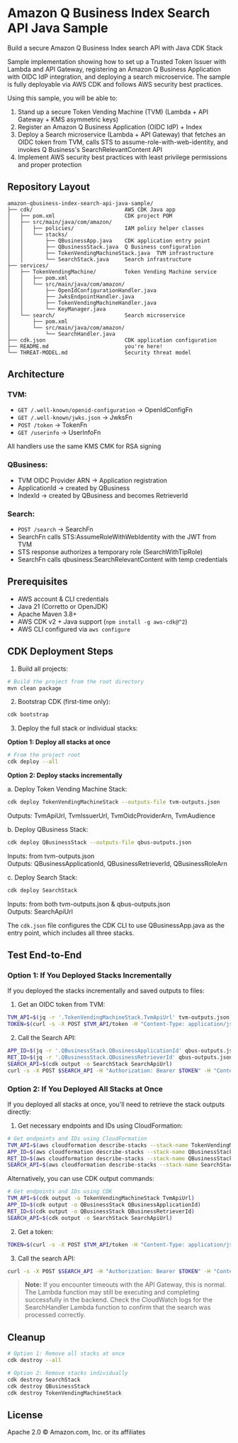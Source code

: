 # Amazon Q Business Index Search API Java Sample

Build a secure Amazon Q Business Index search API with Java CDK Stack

Sample implementation showing how to set up a Trusted Token Issuer with Lambda and API Gateway, registering an Amazon Q Business Application with OIDC IdP integration, and deploying a search microservice. The sample is fully deployable via AWS CDK and follows AWS security best practices.

Using this sample, you will be able to:
1. Stand up a secure Token Vending Machine (TVM) (Lambda + API Gateway + KMS asymmetric keys)
2. Register an Amazon Q Business Application (OIDC IdP) + Index
3. Deploy a Search microservice (Lambda + API Gateway) that fetches an OIDC token from TVM, calls STS to assume-role-with-web-identity, and invokes Q Business's SearchRelevantContent API
4. Implement AWS security best practices with least privilege permissions and proper protection

## Repository Layout

```
amazon-qbusiness-index-search-api-java-sample/
├── cdk/                             AWS CDK Java app
│   ├── pom.xml                      CDK project POM
│   ├── src/main/java/com/amazon/
│   │   ├── policies/                IAM policy helper classes
│   │   └── stacks/
│   │       ├── QBusinessApp.java    CDK application entry point
│   │       ├── QBusinessStack.java  Q Business configuration
│   │       ├── TokenVendingMachineStack.java  TVM infrastructure
│   │       └── SearchStack.java     Search infrastructure
├── services/
│   ├── TokenVendingMachine/         Token Vending Machine service
│   │   ├── pom.xml
│   │   └── src/main/java/com/amazon/
│   │       ├── OpenIdConfigurationHandler.java
│   │       ├── JwksEndpointHandler.java
│   │       ├── TokenVendingMachineHandler.java
│   │       └── KeyManager.java
│   └── search/                      Search microservice
│       ├── pom.xml
│       └── src/main/java/com/amazon/
│           └── SearchHandler.java
├── cdk.json                         CDK application configuration
├── README.md                        you're here!
└── THREAT-MODEL.md                  Security threat model
```

## Architecture

### TVM:

* `GET /.well-known/openid-configuration` → OpenIdConfigFn
* `GET /.well-known/jwks.json`         → JwksFn
* `POST /token`                        → TokenFn
* `GET /userinfo`                      → UserInfoFn

All handlers use the same KMS CMK for RSA signing

### QBusiness:

* TVM OIDC Provider ARN → Application registration
* ApplicationId → created by QBusiness
* IndexId → created by QBusiness and becomes RetrieverId

### Search:

* `POST /search` → SearchFn
* SearchFn calls STS:AssumeRoleWithWebIdentity with the JWT from TVM
* STS response authorizes a temporary role (SearchWithTipRole)
* SearchFn calls qbusiness:SearchRelevantContent with temp credentials

## Prerequisites

* AWS account & CLI credentials
* Java 21 (Corretto or OpenJDK)
* Apache Maven 3.8+
* AWS CDK v2 + Java support (`npm install -g aws-cdk@^2`)
* AWS CLI configured via `aws configure`

## CDK Deployment Steps

1. Build all projects:
```bash
# Build the project from the root directory
mvn clean package
```

2. Bootstrap CDK (first-time only):
```bash
cdk bootstrap
```

3. Deploy the full stack or individual stacks:

**Option 1: Deploy all stacks at once**
```bash
# From the project root
cdk deploy --all
```

**Option 2: Deploy stacks incrementally**

a. Deploy Token Vending Machine Stack:
```bash
cdk deploy TokenVendingMachineStack --outputs-file tvm-outputs.json
```
Outputs: TvmApiUrl, TvmIssuerUrl, TvmOidcProviderArn, TvmAudience

b. Deploy QBusiness Stack:
```bash
cdk deploy QBusinessStack --outputs-file qbus-outputs.json
```
Inputs: from tvm-outputs.json  
Outputs: QBusinessApplicationId, QBusinessRetrieverId, QBusinessRoleArn

c. Deploy Search Stack:
```bash
cdk deploy SearchStack
```
Inputs: from both tvm-outputs.json & qbus-outputs.json  
Outputs: SearchApiUrl

The `cdk.json` file configures the CDK CLI to use QBusinessApp.java as the entry point, which includes all three stacks.

## Test End-to-End

### Option 1: If You Deployed Stacks Incrementally

If you deployed the stacks incrementally and saved outputs to files:

1. Get an OIDC token from TVM:
```bash
TVM_API=$(jq -r '.TokenVendingMachineStack.TvmApiUrl' tvm-outputs.json)
TOKEN=$(curl -s -X POST $TVM_API/token -H "Content-Type: application/json" -d '{"email":"you@example.com"}' | jq -r .id_token)
```

2. Call the Search API:
```bash
APP_ID=$(jq -r '.QBusinessStack.QBusinessApplicationId' qbus-outputs.json)
RET_ID=$(jq -r '.QBusinessStack.QBusinessRetrieverId' qbus-outputs.json)
SEARCH_API=$(cdk output -o SearchStack SearchApiUrl)
curl -s -X POST $SEARCH_API -H "Authorization: Bearer $TOKEN" -H "Content-Type: application/json" -d '{"email":"you@example.com","query":"quarterly","applicationId":"'"$APP_ID"'","retrieverId":"'"$RET_ID"'"}'
```

### Option 2: If You Deployed All Stacks at Once

If you deployed all stacks at once, you'll need to retrieve the stack outputs directly:

1. Get necessary endpoints and IDs using CloudFormation:

```bash
# Get endpoints and IDs using CloudFormation
TVM_API=$(aws cloudformation describe-stacks --stack-name TokenVendingMachineStack --query "Stacks[0].Outputs[?OutputKey=='TvmApiUrl'].OutputValue" --output text)
APP_ID=$(aws cloudformation describe-stacks --stack-name QBusinessStack --query "Stacks[0].Outputs[?OutputKey=='QBusinessApplicationId'].OutputValue" --output text)
RET_ID=$(aws cloudformation describe-stacks --stack-name QBusinessStack --query "Stacks[0].Outputs[?OutputKey=='QBusinessRetrieverId'].OutputValue" --output text)
SEARCH_API=$(aws cloudformation describe-stacks --stack-name SearchStack --query "Stacks[0].Outputs[?OutputKey=='SearchApiUrl'].OutputValue" --output text)
```

Alternatively, you can use CDK output commands:

```bash
# Get endpoints and IDs using CDK
TVM_API=$(cdk output -o TokenVendingMachineStack TvmApiUrl)
APP_ID=$(cdk output -o QBusinessStack QBusinessApplicationId)
RET_ID=$(cdk output -o QBusinessStack QBusinessRetrieverId)
SEARCH_API=$(cdk output -o SearchStack SearchApiUrl)
```

2. Get a token:
```bash
TOKEN=$(curl -s -X POST $TVM_API/token -H "Content-Type: application/json" -d '{"email":"you@example.com"}' | jq -r .id_token)
```

3. Call the search API:
```bash
curl -s -X POST $SEARCH_API -H "Authorization: Bearer $TOKEN" -H "Content-Type: application/json" -d '{"email":"you@example.com","query":"quarterly","applicationId":"'"$APP_ID"'","retrieverId":"'"$RET_ID"'"}'
```

> **Note:** If you encounter timeouts with the API Gateway, this is normal. The Lambda function may still be executing and completing successfully in the backend. Check the CloudWatch logs for the SearchHandler Lambda function to confirm that the search was processed correctly.

## Cleanup

```bash
# Option 1: Remove all stacks at once
cdk destroy --all

# Option 2: Remove stacks individually
cdk destroy SearchStack
cdk destroy QBusinessStack
cdk destroy TokenVendingMachineStack
```

## License

Apache 2.0 © Amazon.com, Inc. or its affiliates